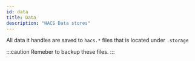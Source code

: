 ```yaml
---
id: data
title: Data
description: "HACS Data stores"
---
```


All data it handles are saved to `hacs.*` files that is located under `.storage`

:::caution
Remeber to backup these files.
:::